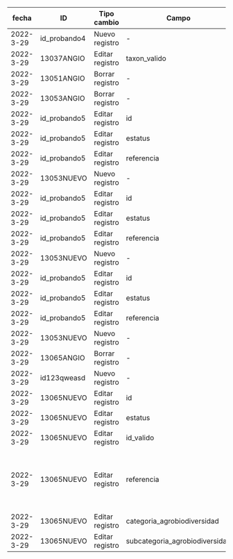 | fecha | ID | Tipo cambio | Campo | Valor anterior | Valor actual | Usuario | 
| -- | -- | -- | -- | -- | -- | -- |
| 2022-3-29 | id_probando4 | Nuevo registro | - | - | - | admin@zen.dro |
| 2022-3-29 | 13037ANGIO | Editar registro | taxon_valido | Probando123 | Probando123sdad | admin@zen.dro |
| 2022-3-29 | 13051ANGIO | Borrar registro | - | - | - | admin@zen.dro | 
| 2022-3-29 | 13053ANGIO | Borrar registro | - | - | - | admin@zen.dro | 
| 2022-3-29 | id_probando5 | Editar registro | id | id5 | id_probando5 | admin@zen.dro |
| 2022-3-29 | id_probando5 | Editar registro | estatus | nan | estatus | admin@zen.dro |
| 2022-3-29 | id_probando5 | Editar registro | referencia | ref5 | nan | admin@zen.dro |
| 2022-3-29 | 13053NUEVO | Nuevo registro | - | - | - | admin@zen.dro |
| 2022-3-29 | id_probando5 | Editar registro | id | id5 | id_probando5 | admin@zen.dro |
| 2022-3-29 | id_probando5 | Editar registro | estatus | nan | estatus | admin@zen.dro |
| 2022-3-29 | id_probando5 | Editar registro | referencia | ref5 | nan | admin@zen.dro |
| 2022-3-29 | 13053NUEVO | Nuevo registro | - | - | - | admin@zen.dro |
| 2022-3-29 | id_probando5 | Editar registro | id | id5 | id_probando5 | admin@zen.dro |
| 2022-3-29 | id_probando5 | Editar registro | estatus | nan | estatus | admin@zen.dro |
| 2022-3-29 | id_probando5 | Editar registro | referencia | ref5 | nan | admin@zen.dro |
| 2022-3-29 | 13053NUEVO | Nuevo registro | - | - | - | admin@zen.dro |
| 2022-3-29 | 13065ANGIO | Borrar registro | - | - | - | admin@zen.dro | 
| 2022-3-29 | id123qweasd | Nuevo registro | - | - | - | admin@zen.dro |
| 2022-3-29 | 13065NUEVO | Editar registro | id | 13065ANGIO | 13065NUEVO | admin@zen.dro |
| 2022-3-29 | 13065NUEVO | Editar registro | estatus | Aceptado/Válido | asdad | admin@zen.dro |
| 2022-3-29 | 13065NUEVO | Editar registro | id_valido | 13065ANGIO | nan | admin@zen.dro |
| 2022-3-29 | 13065NUEVO | Editar registro | referencia | Goettsch, Bárbara, Tania Urquiza-Haas, Patricia Koleff,, et al. 2021. “Extinction Risk of Mesoamerican Crop Wild Relatives.” PLANTS, PEOPLE, PLANET, September, ppp3.10225. https://doi.org/10.1002/ppp3.10225. | nan | admin@zen.dro |
| 2022-3-29 | 13065NUEVO | Editar registro | categoria_agrobiodiversidad | Agrobiodiversidad | nan | admin@zen.dro |
| 2022-3-29 | 13065NUEVO | Editar registro | subcategoria_agrobiodiversidad | Pariente Silvestre | nan | admin@zen.dro |
